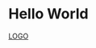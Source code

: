 <html>
<body>
<h1>Hello World</h1>
<a href="intent://arvr.google.com/scene-viewer/1.0?file=3DModel/KaiserVR_Web.glb#Intent;scheme=https;package=com.google.android.googlequicksearchbox;action=android.intent.action.VIEW;S.browser_fallback_url=https://developers.google.com/ar;end;">LOGO</a>
<model-viewer ar alt="Test" src="3DModel/KaiserVR_Web.glb"></model-viewer>
</body>
</html>
